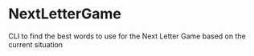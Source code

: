 # NextLetterGame
CLI to find the best words to use for the Next Letter Game based on the current situation
